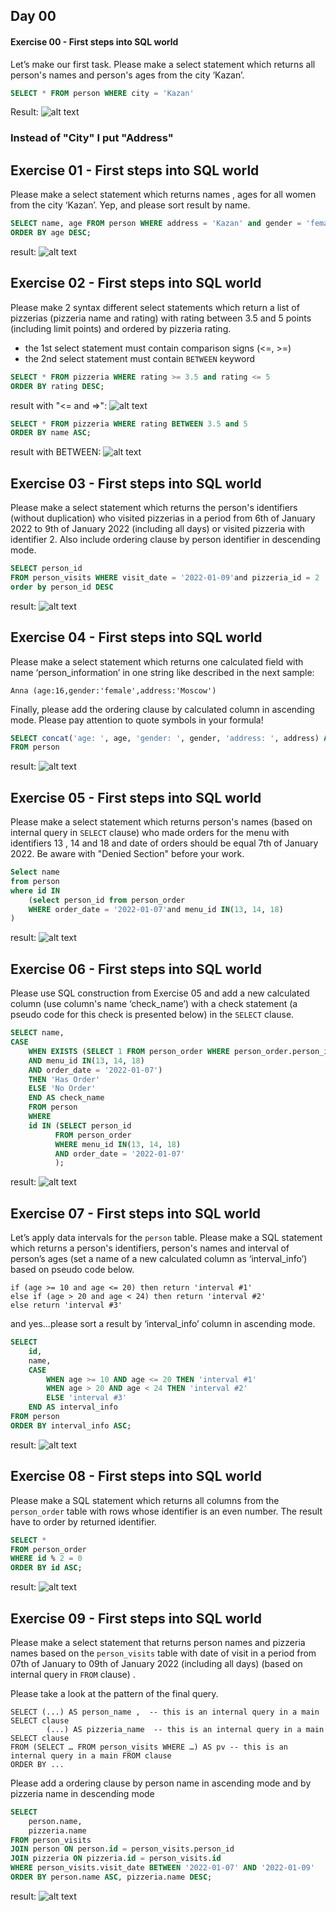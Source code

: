 ## Day 00

#### Exercise 00 - First steps into SQL world
Let’s make our first task. Please make a select statement which returns all person's names and person's ages from the city ‘Kazan’.

```sql
SELECT * FROM person WHERE city = 'Kazan'
```
Result:
![alt text](image-1.png)
### Instead of "City" I put "Address"


## Exercise 01 - First steps into SQL world
Please make a select statement which returns names , ages for all women from the city ‘Kazan’. Yep, and please sort result by name.
```sql
SELECT name, age FROM person WHERE address = 'Kazan' and gender = 'female'
ORDER BY age DESC;
```
result:
![alt text](image.png)

## Exercise 02 - First steps into SQL world
Please make 2 syntax different select statements which return a list of pizzerias (pizzeria name and rating) with rating between 3.5 and 5 points (including limit points) and ordered by pizzeria rating.
- the 1st select statement must contain comparison signs  (<=, >=)
- the 2nd select statement must contain `BETWEEN` keyword

```sql
SELECT * FROM pizzeria WHERE rating >= 3.5 and rating <= 5
ORDER BY rating DESC;
```
result with "<= and =>":
![alt text](image-4.png)

```sql
SELECT * FROM pizzeria WHERE rating BETWEEN 3.5 and 5
ORDER BY name ASC;
```
result with BETWEEN:
![alt text](image-5.png)

## Exercise 03 - First steps into SQL world
Please make a select statement which returns the person's identifiers (without duplication) who visited pizzerias in a period from 6th of January 2022 to 9th of January 2022 (including all days) or visited pizzeria with identifier 2. Also include ordering clause by person identifier in descending mode.

```sql
SELECT person_id
FROM person_visits WHERE visit_date = '2022-01-09'and pizzeria_id = 2
order by person_id DESC
```
result: 
![alt text](image-6.png)

## Exercise 04 - First steps into SQL world
Please make a select statement which returns one calculated field with name ‘person_information’ in one string like described in the next sample:

`Anna (age:16,gender:'female',address:'Moscow')`

Finally, please add the ordering clause by calculated column in ascending mode.
Please pay attention to quote symbols in your formula!

```sql
SELECT concat('age: ', age, 'gender: ', gender, 'address: ', address) AS person_id
FROM person 
```
result:
![alt text](image-10.png)

## Exercise 05 - First steps into SQL world
Please make a select statement which returns person's names (based on internal query in `SELECT` clause) who made orders for the menu with identifiers 13 , 14 and 18 and date of orders should be equal 7th of January 2022. Be aware with "Denied Section" before your work.

```sql
Select name
from person
where id IN
	(select person_id from person_order
	WHERE order_date = '2022-01-07'and menu_id IN(13, 14, 18)
)
```
result:
![alt text](image.png)

## Exercise 06 - First steps into SQL world
Please use SQL construction from Exercise 05 and add a new calculated column (use column's name ‘check_name’) with a check statement (a pseudo code for this check is presented below) in the `SELECT` clause.

```sql
SELECT name, 
CASE	
	WHEN EXISTS (SELECT 1 FROM person_order WHERE person_order.person_id = person_id
	AND menu_id IN(13, 14, 18)
	AND order_date = '2022-01-07')
	THEN 'Has Order'
	ELSE 'No Order'
	END AS check_name 
	FROM person 
	WHERE
	id IN (SELECT person_id 
		  FROM person_order
		  WHERE menu_id IN(13, 14, 18)
		  AND order_date = '2022-01-07'
		  );
```
result:
![alt text](image-1.png)

## Exercise 07 - First steps into SQL world
Let’s apply data intervals for the `person` table. 
Please make a SQL statement which returns a person's identifiers, person's names and interval of person’s ages (set a name of a new calculated column as ‘interval_info’) based on pseudo code below. 

    if (age >= 10 and age <= 20) then return 'interval #1'
    else if (age > 20 and age < 24) then return 'interval #2'
    else return 'interval #3'

and yes...please sort a result by ‘interval_info’ column in ascending mode.

```sql
SELECT 
    id,
    name,
    CASE 
        WHEN age >= 10 AND age <= 20 THEN 'interval #1'
        WHEN age > 20 AND age < 24 THEN 'interval #2'
        ELSE 'interval #3'
    END AS interval_info
FROM person
ORDER BY interval_info ASC;
```
result:
![alt text](image-2.png)

## Exercise 08 - First steps into SQL world
Please make a SQL statement which returns all columns from the `person_order` table with rows whose identifier is an even number. The result have to order by returned identifier.

```sql
SELECT *
FROM person_order
WHERE id % 2 = 0
ORDER BY id ASC;
```
result:
![alt text](image-3.png)

## Exercise 09 - First steps into SQL world
Please make a select statement that returns person names and pizzeria names based on the `person_visits` table with date of visit in a period from 07th of January to 09th of January 2022 (including all days) (based on internal query in `FROM` clause) .

Please take a look at the pattern of the final query.

    SELECT (...) AS person_name ,  -- this is an internal query in a main SELECT clause
            (...) AS pizzeria_name  -- this is an internal query in a main SELECT clause
    FROM (SELECT … FROM person_visits WHERE …) AS pv -- this is an internal query in a main FROM clause
    ORDER BY ...

Please add a ordering clause by person name in ascending mode and by pizzeria name in descending mode

```sql
SELECT 
    person.name,
    pizzeria.name
FROM person_visits
JOIN person ON person.id = person_visits.person_id
JOIN pizzeria ON pizzeria.id = person_visits.id
WHERE person_visits.visit_date BETWEEN '2022-01-07' AND '2022-01-09'
ORDER BY person.name ASC, pizzeria.name DESC;
```
result:
![alt text](image-4.png)